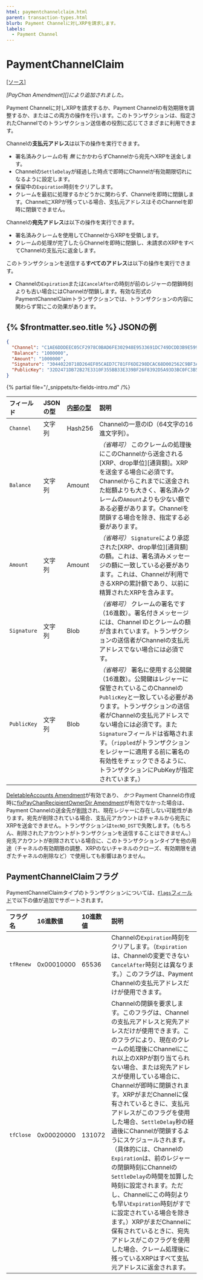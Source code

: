 ```yaml
---
html: paymentchannelclaim.html
parent: transaction-types.html
blurb: Payment Channelに対しXRPを請求します。
labels:
  - Payment Channel
---
```

# PaymentChannelClaim
[[ソース]](https://github.com/XRPLF/rippled/blob/master/src/ripple/app/tx/impl/PayChan.cpp "Source")

_[PayChan Amendment][]により追加されました。_

Payment Channelに対しXRPを請求するか、Payment Channelの有効期限を調整するか、またはこの両方の操作を行います。このトランザクションは、指定されたChannelでのトランザクション送信者の役割に応じてさまざまに利用できます。

Channelの**支払元アドレス**は以下の操作を実行できます。

- 署名済みクレームの有 _無_ にかかわらずChannelから宛先へXRPを送金します。
- Channelの`SettleDelay`が経過した時点で即時にChannelが有効期限切れになるように設定します。
- 保留中の`Expiration`時刻をクリアします。
- クレームを最初に処理するかどうかに関わらず、Channelを即時に閉鎖します。ChannelにXRPが残っている場合、支払元アドレスはそのChannelを即時に閉鎖できません。

Channelの**宛先アドレス**は以下の操作を実行できます。

- 署名済みクレームを使用してChannelからXRPを受領します。
- クレームの処理が完了したらChannelを即時に閉鎖し、未請求のXRPをすべてChannelの支払元に返金します。

このトランザクションを送信する**すべてのアドレス**は以下の操作を実行できます。

- Channelの`Expiration`または`CancelAfter`の時刻が前のレジャーの閉鎖時刻よりも古い場合にはChannelが閉鎖します。有効な形式のPaymentChannelClaimトランザクションでは、トランザクションの内容に関わらず常にこの効果があります。

## {% $frontmatter.seo.title %} JSONの例

```json
{
  "Channel": "C1AE6DDDEEC05CF2978C0BAD6FE302948E9533691DC749DCDD3B9E5992CA6198",
  "Balance": "1000000",
  "Amount": "1000000",
  "Signature": "30440220718D264EF05CAED7C781FF6DE298DCAC68D002562C9BF3A07C1E721B420C0DAB02203A5A4779EF4D2CCC7BC3EF886676D803A9981B928D3B8ACA483B80ECA3CD7B9B",
  "PublicKey": "32D2471DB72B27E3310F355BB33E339BF26F8392D5A93D3BC0FC3B566612DA0F0A"
}
```

<!--{# TODO: replace the above example with one where the channel, pubkey, signature, and balance match #}-->

{% partial file="/_snippets/tx-fields-intro.md" /%}
<!--{# fix md highlighting_ #}-->


| フィールド   | JSONの型  | [内部の型](../../binary-format.md)      | 説明                            |
|:------------|:----------|:------------------|:-------------------------------|
| `Channel` | 文字列 | Hash256 | Channelの一意のID（64文字の16進文字列）。 |
| `Balance` | 文字列 | Amount | _（省略可）_ このクレームの処理後にこのChannelから送金される[XRP、drop単位][通貨額]。XRPを送金する場合に必須です。Channelからこれまでに送金された総額よりも大きく、署名済みクレームの`Amount`よりも少ない額である必要があります。Channelを閉鎖する場合を除き、指定する必要があります。 |
| `Amount` | 文字列 | Amount | _（省略可）_ `Signature`により承認された[XRP、drop単位][通貨額]の額。これは、署名済みメッセージの額に一致している必要があります。これは、Channelが利用できるXRPの累計額であり、以前に精算されたXRPを含みます。 |
| `Signature` | 文字列 | Blob | _（省略可）_ クレームの署名です（16進数）。署名付きメッセージには、Channel IDとクレームの額が含まれています。トランザクションの送信者がChannelの支払元アドレスでない場合には必須です。 |
| `PublicKey` | 文字列 | Blob | _（省略可）_ 署名に使用する公開鍵（16進数）。公開鍵はレジャーに保管されているこのChannelの`PublicKey`と一致している必要があります。トランザクションの送信者がChannelの支払元アドレスでない場合には必須です。また`Signature`フィールドは省略されます。（`rippled`がトランザクションをレジャーに適用する前に署名の有効性をチェックできるように、トランザクションにPubKeyが指定されています。） |

[DeletableAccounts Amendment](../../../../resources/known-amendments.md#deletableaccounts)が有効であり、 _かつ_ Payment Channelの作成時に[fixPayChanRecipientOwnerDir Amendment](../../../../resources/known-amendments.md#fixpaychanrecipientownerdir)が有効でなかった場合は、Payment Channelの送金先が[削除](../../../../concepts/accounts/deleting-accounts.md)され、現在レジャーに存在しない可能性があります。宛先が削除されている場合、支払元アカウントはチャネルから宛先にXRPを送金できません。トランザクションは`tecNO_DST`で失敗します。（もちろん、削除されたアカウントがトランザクションを送信することはできません。）宛先アカウントが削除されている場合に、このトランザクションタイプを他の用途（チャネルの有効期限の調整、XRPのないチャネルのクローズ、有効期限を過ぎたチャネルの削除など）で使用しても影響はありません。


## PaymentChannelClaimフラグ

PaymentChannelClaimタイプのトランザクションについては、[`Flags`フィールド](../common-fields.md#flagsフィールド)で以下の値が追加でサポートされます。

| フラグ名   | 16進数値   | 10進数値       | 説明                                |
|:----------|:-----------|:--------------|:------------------------------------|
| `tfRenew` | 0x00010000 | 65536 | Channelの`Expiration`時刻をクリアします。（`Expiration`は、Channelの変更できない`CancelAfter`時刻とは異なります。）このフラグは、Payment Channelの支払元アドレスだけが使用できます。 |
| `tfClose` | 0x00020000 | 131072 | Channelの閉鎖を要求します。このフラグは、Channelの支払元アドレスと宛先アドレスだけが使用できます。このフラグにより、現在のクレームの処理後にChannelにこれ以上のXRPが割り当てられない場合、または宛先アドレスが使用している場合に、Channelが即時に閉鎖されます。XRPがまだChannelに保有されているときに、支払元アドレスがこのフラグを使用した場合、`SettleDelay`秒の経過後にChannelが閉鎖するようにスケジュールされます。（具体的には、Channelの`Expiration`は、前のレジャーの閉鎖時刻にChannelの`SettleDelay`の時間を加算した時刻に設定されます。ただし、Channelにこの時刻よりも早い`Expiration`時刻がすでに設定されている場合を除きます。）XRPがまだChannelに保有されているときに、宛先アドレスがこのフラグを使用した場合、クレーム処理後に残っているXRPはすべて支払元アドレスに返金されます。 |
